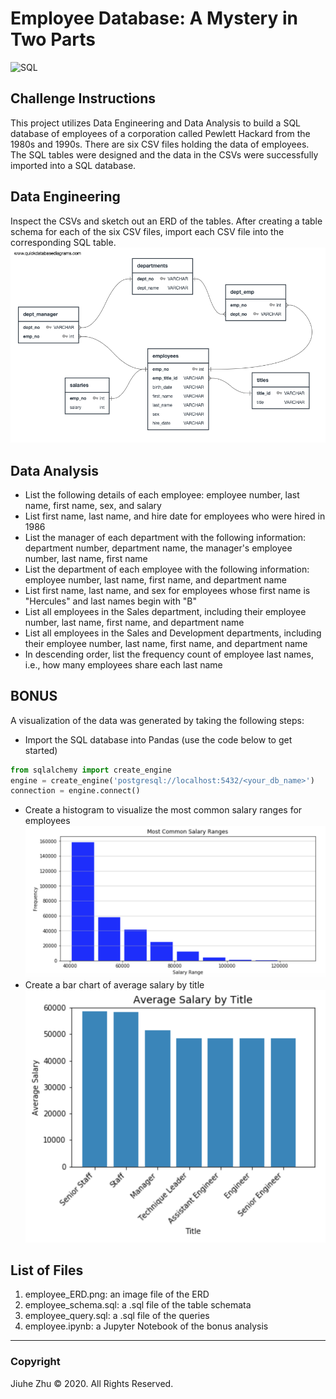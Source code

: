 # Employee Database: A Mystery in Two Parts
![SQL](https://process.fs.teachablecdn.com/ADNupMnWyR7kCWRvm76Laz/resize=width:705/https://www.filepicker.io/api/file/RL4kFbu1SMiCIeLAtWX3)
## Challenge Instructions
This project utilizes Data Engineering and Data Analysis to build a SQL database of employees of a corporation called Pewlett Hackard from the 1980s and 1990s. There are six CSV files holding the data of employees. The SQL tables were designed and the data in the CSVs were successfully imported into a SQL database.

## Data Engineering
Inspect the CSVs and sketch out an ERD of the tables. After creating a table schema for each of the six CSV files, import each CSV file into the corresponding SQL table. \
![ERD](https://github.com/Jiuhe2020/sql-challenge/blob/master/EmployeeSQL/employee_ERD.png)

## Data Analysis
- List the following details of each employee: employee number, last name, first name, sex, and salary
- List first name, last name, and hire date for employees who were hired in 1986
- List the manager of each department with the following information: department number, department name, the manager's employee number, last name, first name
- List the department of each employee with the following information: employee number, last name, first name, and department name
- List first name, last name, and sex for employees whose first name is "Hercules" and last names begin with "B"
- List all employees in the Sales department, including their employee number, last name, first name, and department name
- List all employees in the Sales and Development departments, including their employee number, last name, first name, and department name
- In descending order, list the frequency count of employee last names, i.e., how many employees share each last name

## BONUS
A visualization of the data was generated by taking the following steps:
- Import the SQL database into Pandas (use the code below to get started)
```python
from sqlalchemy import create_engine
engine = create_engine('postgresql://localhost:5432/<your_db_name>')
connection = engine.connect()
```
- Create a histogram to visualize the most common salary ranges for employees
![Histogram](https://github.com/Jiuhe2020/sql-challenge/blob/master/images/BonusHistogram.png)
- Create a bar chart of average salary by title
![Bar Chart](https://github.com/Jiuhe2020/sql-challenge/blob/master/images/BonusBarChart.png)

## List of Files
1. employee_ERD.png: an image file of the ERD
2. employee_schema.sql: a .sql file of the table schemata
3. employee_query.sql: a .sql file of the queries
4. employee.ipynb: a Jupyter Notebook of the bonus analysis

---
### Copyright
Jiuhe Zhu © 2020. All Rights Reserved.
